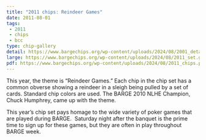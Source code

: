 ```yaml
---
title: "2011 chips: Reindeer Games"
date: 2011-08-01
tags:
 - 2011
 - chips
 - bcc
type: chip-gallery
detail: https://www.bargechips.org/wp-content/uploads/2024/08/2001_detail.jpg
large: https://www.bargechips.org/wp-content/uploads/2024/08/2011_set.gif
pdf: https://www.bargechips.org/wp-content/uploads/2024/08/2011_chips.pdf
---
```


This year, the theme is &#8220;Reindeer Games.&#8221; Each chip in the chip set
has a common obverse showing a reindeer in a sleigh being pulled by a set of
cards. Standard chip colors are used. The BARGE 2010 NLHE Champion, Chuck
Humphrey, came up with the theme.

This year&#8217;s chip set pays homage to the wide variety of poker games that
are played during BARGE. &nbsp;Saturday night after the banquet is the prime
time to sign up for these games, but they are often in play throughout BARGE
week.

